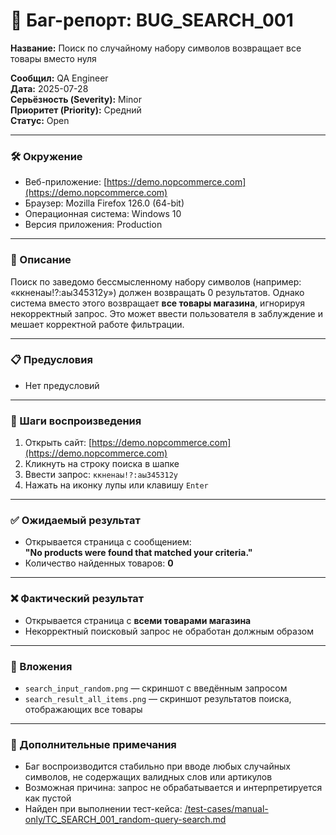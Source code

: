 # 🐞 Баг-репорт: BUG_SEARCH_001
**Название:** Поиск по случайному набору символов возвращает все товары вместо нуля

**Сообщил:** QA Engineer  
**Дата:** 2025-07-28  
**Серьёзность (Severity):** Minor  
**Приоритет (Priority):** Средний  
**Статус:** Open  

---

### 🛠 Окружение

- Веб-приложение: [https://demo.nopcommerce.com](https://demo.nopcommerce.com)  
- Браузер: Mozilla Firefox 126.0 (64-bit)  
- Операционная система: Windows 10  
- Версия приложения: Production  

---

### 📝 Описание

Поиск по заведомо бессмысленному набору символов (например: «ккненаы!?:аы345312у») должен возвращать 0 результатов. Однако система вместо этого возвращает **все товары магазина**, игнорируя некорректный запрос. Это может ввести пользователя в заблуждение и мешает корректной работе фильтрации.

---

### 📋 Предусловия

- Нет предусловий

---

### 🔁 Шаги воспроизведения

1. Открыть сайт: [https://demo.nopcommerce.com](https://demo.nopcommerce.com)  
2. Кликнуть на строку поиска в шапке  
3. Ввести запрос: `ккненаы!?:аы345312у`  
4. Нажать на иконку лупы или клавишу `Enter`  

---

### ✅ Ожидаемый результат

- Открывается страница с сообщением:  
  **"No products were found that matched your criteria."**  
- Количество найденных товаров: **0**

---

### ❌ Фактический результат

- Открывается страница с **всеми товарами магазина**  
- Некорректный поисковый запрос не обработан должным образом  

---

### 📎 Вложения

- `search_input_random.png` — скриншот с введённым запросом  
- `search_result_all_items.png` — скриншот результатов поиска, отображающих все товары  

---

### 💬 Дополнительные примечания

- Баг воспроизводится стабильно при вводе любых случайных символов, не содержащих валидных слов или артикулов  
- Возможная причина: запрос не обрабатывается и интерпретируется как пустой  
- Найден при выполнении тест-кейса: [/test-cases/manual-only/TC_SEARCH_001_random-query-search.md](/test-cases/manual-only/TC_SEARCH_001_random-query-search.md)  
